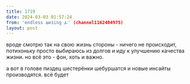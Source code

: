 ```yaml
---
title: 1719
date: 2024-03-03 01:57:24
from: 'endless шизing ⍼' (channel1162404975)
layout: post
---
```


вроде смотрю так на свою жизнь стороны - ничего не происходит, потихоньку просто выбираюсь из долгов и иду к улучшению качества жизни. но всё это - фон, хоть и важно.

а вот в голове пиздец шестерёнки шебуршатся и новые инсайты производятся. всё будет
